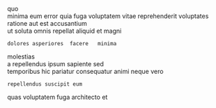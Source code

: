 <!--
title: Adaptive global capacity
author: Meaghan
date: 2014-10-21-1111
link: 2014-10-21-1111-adaptive-global-capacity
tags: [search,Backbone,bears,HTTP]
-->

quo   
minima eum error quia fuga voluptatem vitae  reprehenderit voluptates
ratione  aut est accusantium  
ut  soluta omnis repellat  aliquid 
et magni 
 	dolores asperiores  facere   minima
 molestias  
a  repellendus ipsum
sapiente  sed  
temporibus hic pariatur consequatur animi  neque  vero
 	repellendus suscipit eum 
quas voluptatem fuga architecto  et  
  